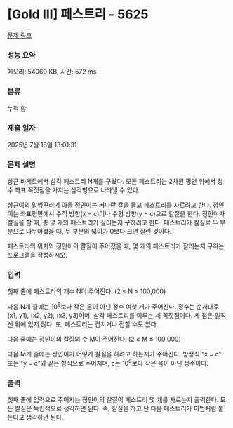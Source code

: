 # [Gold III] 페스트리 - 5625 

[문제 링크](https://www.acmicpc.net/problem/5625) 

### 성능 요약

메모리: 54060 KB, 시간: 572 ms

### 분류

누적 합

### 제출 일자

2025년 7월 18일 13:01:31

### 문제 설명

<p>상근 바게트에서 삼각 페스트리 N개를 구웠다. 모든 페스트리는 2차원 평면 위에서 정수 좌표 꼭짓점을 가지는 삼각형으로 나타낼 수 있다.</p>

<p>상근이의 말썽꾸러기 아들 정인이는 커다란 칼을 들고 페스트리를 자르려고 한다. 정인이는 좌표평면에서 수직 방향(x = c)이나 수평 방향(y = c)으로 칼질을 한다. 정인이가 칼질을 할 때, 총 몇 개의 페스트리가 잘리는지 구하려고 한다. 페스트리가 칼질로 두 부분으로 나누어졌을 때, 두 부분의 넓이가 0보다 크면 잘린 것이다.</p>

<p>페스트리의 위치와 정인이의 칼질이 주어졌을 때, 몇 개의 페스트리가 잘리는지 구하는 프로그램을 작성하시오.</p>

### 입력 

 <p>첫째 줄에 페스트리의 개수 N이 주어진다. (2 ≤ N ≤ 100,000)</p>

<p>다음 N개 줄에는 10<sup>6</sup>보다 작은 음이 아닌 정수 여섯 개가 주어진다. 정수는 순서대로 (x1, y1), (x2, y2), (x3, y3)이며, 삼각 페스트리를 이루는 세 꼭짓점이다. 세 점은 일직선 위에 있지 않다. 또, 페스트리는 겹치거나 접할 수도 있다.</p>

<p>다음 줄에는 정인이의 칼질의 수 M이 주어진다. (2 ≤ M ≤ 100 000)</p>

<p>다음 M개 줄에는 정인이가 어떻게 칼질을 하려고 하는지가 주어진다. 방정식 "x = c" 또는 "y = c"와 같은 형식으로 주어지며, c는 10<sup>6</sup>보다 작은 음이 아닌 정수이다.</p>

### 출력 

 <p>첫째 줄에 입력으로 주어지는 정인이의 칼질이 페스트리 몇 개를 자르는지 출력한다. 모든 칼질은 독립적으로 생각하면 된다. 즉, 칼질을 하고 난 다음 페스트리가 마법처럼 붙는다고 생각하면 된다.</p>

